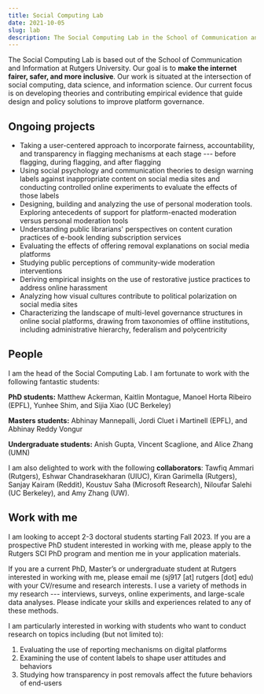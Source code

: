 ```yaml
---
title: Social Computing Lab 
date: 2021-10-05
slug: lab 
description: The Social Computing Lab in the School of Communication and Information at Rutgers University.
---
```


The Social Computing Lab is based out of the School of Communication and Information at Rutgers University. Our goal is to **make the internet fairer, safer, and more inclusive**. Our work is situated at the intersection of social computing, data science, and information science. Our current focus is on developing theories and contributing empirical evidence that guide design and policy solutions to improve platform governance.

## Ongoing projects

- Taking a user-centered approach to incorporate fairness, accountability, and transparency in flagging mechanisms at each stage --- before flagging, during flagging, and after flagging
- Using social psychology and communication theories to design warning labels against inappropriate content on social media sites and conducting controlled online experiments to evaluate the effects of those labels
- Designing, building and analyzing the use of personal moderation tools. Exploring antecedents of support for platform-enacted moderation versus personal moderation tools
- Understanding public librarians' perspectives on content curation practices of e-book lending subscription services
- Evaluating the effects of offering removal explanations on social media platforms
- Studying public perceptions of community-wide moderation interventions
- Deriving empirical insights on the use of restorative justice practices to address online harassment
- Analyzing how visual cultures contribute to political polarization on social media sites
- Characterizing the landscape of multi-level governance structures in online social platforms, drawing from taxonomies of offline institutions, including administrative hierarchy, federalism and polycentricity

## People

I am the head of the Social Computing Lab. I am fortunate to work with the following fantastic students: 

**PhD students:** Matthew Ackerman, Kaitlin Montague, Manoel Horta Ribeiro (EPFL), Yunhee Shim, and Sijia Xiao (UC Berkeley)

**Masters students:**  Abhinay Mannepalli, Jordi Cluet i Martinell (EPFL), and Abhinay Reddy Vongur

**Undergraduate students:** Anish Gupta, Vincent Scaglione, and Alice Zhang (UMN)

I am also delighted to work with the following **collaborators**: Tawfiq Ammari (Rutgers), Eshwar Chandrasekharan (UIUC), Kiran Garimella (Rutgers), Sanjay Kairam (Reddit), Koustuv Saha (Microsoft Research), Niloufar Salehi (UC Berkeley), and Amy Zhang (UW).

## Work with me

I am looking to accept 2-3 doctoral students starting Fall 2023. If you are a prospective PhD student interested in working with me, please apply to the Rutgers SCI PhD program and mention me in your application materials. 

If you are a current PhD, Master’s or undergraduate student at Rutgers interested in working with me, please email me (sj917 [at] rutgers [dot] edu) with your CV/resume and research interests. I use a variety of methods in my research --- interviews, surveys, online experiments, and large-scale data analyses. Please indicate your skills and experiences related to any of these methods.

I am particularly interested in working with students who want to conduct research on topics including (but not limited to):

1. Evaluating the use of reporting mechanisms on digital platforms
2. Examining the use of content labels to shape user attitudes and behaviors
3. Studying how transparency in post removals affect the future behaviors of end-users
